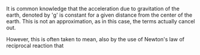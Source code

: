 It is common knowledge that the acceleration due to gravitation of the earth, denoted by 'g' is constant for a given distance from the center of the earth. This is not an approximation, as in this case, the terms actually cancel out.

However, this is often taken to mean, also by the use of Newton's law of reciprocal reaction that 
